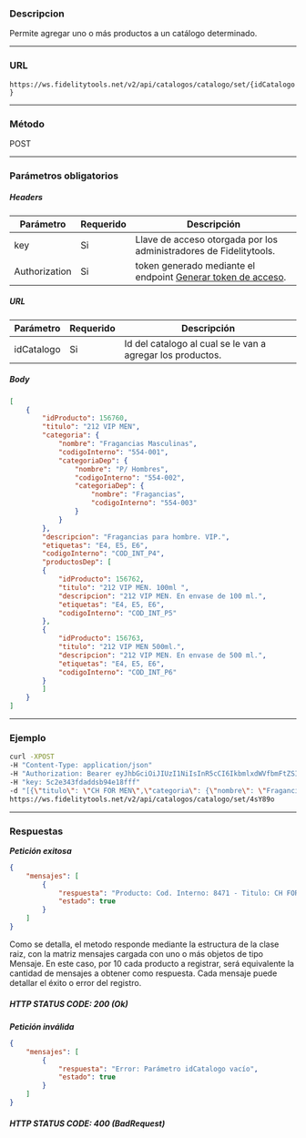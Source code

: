 ### Descripcion
Permite agregar uno o más productos a un catálogo determinado.
___

### URL
` https://ws.fidelitytools.net/v2/api/catalogos/catalogo/set/{idCatalogo} `
___

### Método
POST
___
### Parámetros obligatorios

##### Headers

|Parámetro |Requerido |Descripción                 |
|----------|----------|----------------------------|
| key         | Si		 | Llave de acceso otorgada por los administradores de Fidelitytools. |
| Authorization       | Si		 | token generado mediante el endpoint [Generar token de acceso](https://github.com/bebeto-fidelitytools/FidelitytoolsWS/blob/master/docs/autenticaci%C3%B3n.md). |

##### URL

|Parámetro |Requerido |Descripción                 |
|----------|----------|----------------------------|
| idCatalogo | Si | Id del catalogo al cual se le van a agregar los productos. |

##### Body
```json
[
    {
        "idProducto": 156760,
        "titulo": "212 VIP MEN",
        "categoria": {
            "nombre": "Fragancias Masculinas",
            "codigoInterno": "554-001",
            "categoriaDep": {
                "nombre": "P/ Hombres",
                "codigoInterno": "554-002",
                "categoriaDep": {
                    "nombre": "Fragancias",
                    "codigoInterno": "554-003"
                }
            }
        },
        "descripcion": "Fragancias para hombre. VIP.",
        "etiquetas": "E4, E5, E6",
        "codigoInterno": "COD_INT_P4",
        "productosDep": [
        {
            "idProducto": 156762,
            "titulo": "212 VIP MEN. 100ml ",
            "descripcion": "212 VIP MEN. En envase de 100 ml.",
            "etiquetas": "E4, E5, E6",
            "codigoInterno": "COD_INT_P5"
        },
        {
            "idProducto": 156763,
            "titulo": "212 VIP MEN 500ml.",
            "descripcion": "212 VIP MEN. En envase de 500 ml.",
            "etiquetas": "E4, E5, E6",
            "codigoInterno": "COD_INT_P6"
        }
        ]
    }
]
```
___
### Ejemplo
```bash
curl -XPOST 
-H "Content-Type: application/json" 
-H "Authorization: Bearer eyJhbGciOiJIUzI1NiIsInR5cCI6IkbmlxdWVfbmFtZSI6InVzZXJb25maWciLCJuYmYiOjE1NTYxMTk0MNjIwNTgwNywiaWF0IjoxNTU2MTE5NDA3LCJpczovL3dzLmZpZGVsaXR5dG9vbHMubmV0L3YyIiwiYXVkIjoiaHa2U2asdasdy5maWRlbGl0eXRvb2xzLm5ldC92MiJ9RDDpMHEB4SsmY0j87OcS5mbxe2XxSAY" 
-H "key: 5c2e343fdaddsb94e18fff" 
-d "[{\"titulo\": \"CH FOR MEN\",\"categoria\": {\"nombre\": \"Fragancias Masculinas\",\"codigoInterno\": \"554-001\"},\"codigoInterno\": \"8471\"}]" 
https://ws.fidelitytools.net/v2/api/catalogos/catalogo/set/4sY89o
```
___
### Respuestas
***Petición exitosa***
```json
{
    "mensajes": [
        {
            "respuesta": "Producto: Cod. Interno: 8471 - Titulo: CH FOR MEN - Carga Exitosa.",
            "estado": true
        }
    ]
}
```
Como se detalla, el metodo responde mediante la estructura
de la clase raiz, con la matriz mensajes cargada con uno o más objetos de tipo Mensaje. En este caso, por 10
cada producto a registrar, será equivalente la cantidad de mensajes a obtener como respuesta. Cada
mensaje puede detallar el éxito o error del registro.

##### HTTP STATUS CODE: 200 (Ok)

***Petición inválida***
```json
{
    "mensajes": [
        {
            "respuesta": "Error: Parámetro idCatalogo vacío",
            "estado": true
        }
    ]
}
```

##### HTTP STATUS CODE: 400 (BadRequest)
